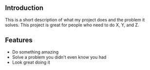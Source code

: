 ## Introduction

This is a short description of what my project does and the problem it solves. This project is great for people who need to do X, Y, and Z.

## Features

- Do something amazing
- Solve a problem you didn't even know you had
- Look great doing it
